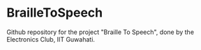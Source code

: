 # BrailleToSpeech

Github repository for the project "Braille To Speech", done by the Electronics Club, IIT Guwahati. 
